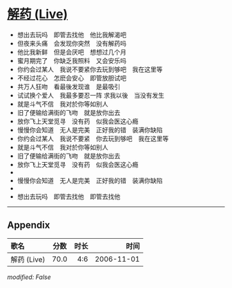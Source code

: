 # [解药 (Live)](https://music.163.com/song?id=33255170)

* 想出去玩吗　即管去找他　他比我解渴吧
* 但夜来头痛　会发现你突然　没有解药吗
* 他比我新鲜　但是会厌吧　想想过几个月
* 蜜月期完了　你缺乏我照料　又会安乐吗
* 你约会过某人　我说不要紧你去玩到够吧　我在这里等
* 不经过花心　怎麽会安心　即管放胆试吧
* 共万人狂吻　看最後发现谁　是最吸引
* 试试换个爱人　我最多要忍一阵 求我以後　当没有发生
* 就是斗气不信　我对於你等如别人
* 旧了便输给满街的飞吻　就是放你出去
* 放你飞上天堂觅寻　没有药　似我会医这心瘾
* 慢慢你会知道　无人是完美　正好我的错　装满你缺陷
* 你约会过某人　我说不要紧　你去玩到够吧　我在这里等
* 就是斗气不信　我对於你等如别人
* 旧了便输给满街的飞吻　就是放你出去
* 放你飞上天堂觅寻　没有药　似我会医这心瘾
* 
* 慢慢你会知道　无人是完美　正好我的错　装满你缺陷
* 
* 想出去玩吗　即管去找他　即管去找他


---

## Appendix

|歌名|分数|时长|时间|
|:---|:---:|---:|---:|
|解药 (Live)|70.0|4:6|2006-11-01

*modified: False*